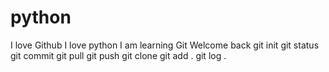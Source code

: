 # python
I love Github
I love python
I am learning Git
Welcome back
git init
git status 
git commit
git pull
git push
git clone
git add .
git log .


